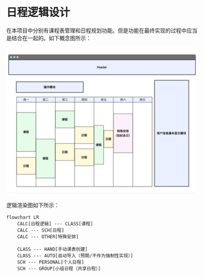 # 日程逻辑设计

在本项目中分别有课程表管理和日程规划功能。但是功能在最终实现的过程中应当是结合在一起的。如下概念图所示：

![日程逻辑](../../assets/image/日程逻辑.png)

逻辑渲染图如下所示：

```mermaid
flowchart LR
	CALC[日程逻辑] --- CLASS[课程]
	CALC --- SCH[日程]
	CALC --- OTHER[特殊安排]
	
	CLASS --- HAND[手动课表创建]
	CLASS --- AUTO[自动导入（预期/不作为强制性实现）]
	SCH --- PERSONAL[个人日程]
	SCH --- GROUP[小组日程（共享日程）]
```

